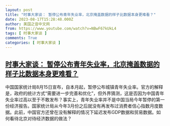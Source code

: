 ```yaml
---
layout: post
title: "时事大家谈： 暂停公布青年失业率，北京掩盖数据的样子比数据本身更难看？"
date: 2023-08-17T15:28:48.000Z
author: 美国之音中文网
from: https://www.youtube.com/watch?v=NBwF67kUkL4
tags: [ 时事大家谈 ]
comments: True
categories: [ 时事大家谈 ]
---
```

<!--1692286128000-->
[时事大家谈： 暂停公布青年失业率，北京掩盖数据的样子比数据本身更难看？](https://www.youtube.com/watch?v=NBwF67kUkL4)
------

<div>
中国国家统计局8月15日宣布，自本月起，暂停公布城镇青年失业率。官方的解释是，政府的统计方式“需要进一步完善和优化”，但外界猜测，这是否因为中国青年失业率过高以至于不敢发布？事实上，青年失业率并不是中国当局今年暂停的第一份经济报告。国家统计局从今年3月份之后就没有再发布过消费者信心指数月度数据。此前，中国官方还曾在没有解释的情况下延迟发布GDP数据和贸易数据。如何看待北京对待经济数据的做法？
</div>
